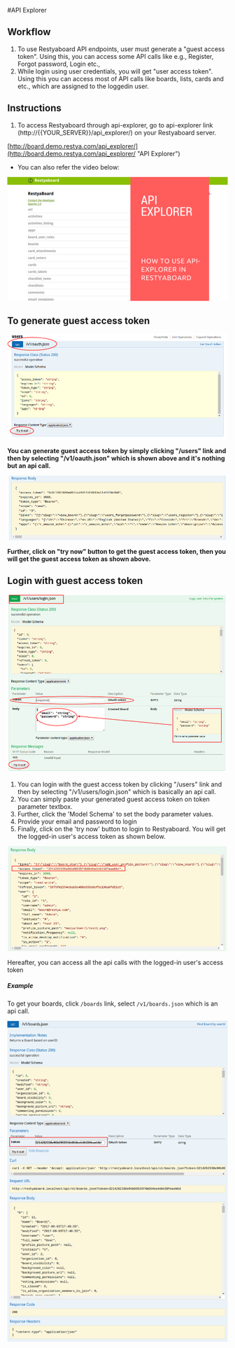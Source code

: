 #API Explorer

## Workflow


1.  To use Restyaboard API endpoints, user must generate a "guest access token". Using this, you can access some API calls like e.g., Register, Forgot password, Login etc.,
2.  While login using user credentials, you will get "user access token". Using this you can access most of API calls like boards, lists, cards and etc., which are assigned to the loggedin user.

## Instructions


1.  To access Restyaboard through api-explorer, go to api-explorer link (http://{{YOUR\_SERVER}}/api\_explorer/) on your Restyaboard server.  
    
[http://board.demo.restya.com/api_explorer/](http://board.demo.restya.com/api_explorer/ "API Explorer")

* You can also refer the video below:

[![How to work with api-explorer](api_explorer.png)](http://www.youtube.com/watch?v=xKh2gRJWmfE)

## To generate guest access token

![Generate guest access token](api-oauth.png "Generate guest access token")

**You can generate guest access token by simply clicking "/users" link and then by selecting "/v1/oauth.json" which is shown above and it's nothing but an api call.**  

![oauth call response](api-oauth-response.png "oauth call response")

**Further, click on "try now" button to get the guest access token, then you will get the guest access token as shown above.**

## Login with guest access token

  
![login with guest access token](api-user-login.png "login with guest access token")

1. You can login with the guest access token by clicking "/users" link and then by selecting "/v1/users/login.json" which is basically an api call.
2.  You can simply paste your generated guest access token on token parameter textbox.
3.  Further, click the 'Model Schema' to set the body parameter values.
4.  Provide your email and password to login
5.  Finally, click on the 'try now' button to login to Restyaboard. You will get the logged-in user's access token as shown below.  

![user login call response](api-user-login-response.png "user login call response")

Hereafter, you can access all the api calls with the logged-in user's access token
    
##### Example
    
To get your boards, click `/boards` link, select `/v1/boards.json` which is an api call.

![Get boards with access token](api-explorer-board.png "Get boards guest access token")
